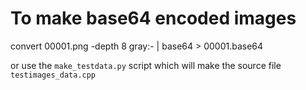 
# To make base64 encoded images

convert 00001.png -depth 8  gray:- | base64 > 00001.base64


or use the `make_testdata.py` script which will make the source file `testimages_data.cpp`
